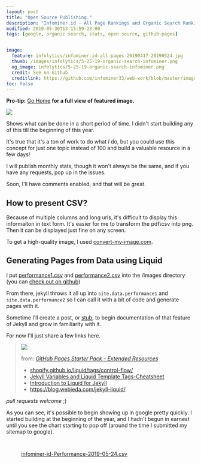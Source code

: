 ```yaml
---
layout: post
title: "Open Source Publishing."
description: "Infominer.id - All Page Rankings and Organic Search Rankings"
modified: 2019-05-30T13:15:59-23:00
tags: [google, organic search, stats, open source, github-pages]


image:
  feature: infolytics/infominer-id-all-pages-20190417-20190524.jpg
  thumb: /images/infolytics/5-25-19-organic-search-infominer.png
  og_image: infolytics/5-25-19-organic-search-infominer.png
  credit: See on Github
  creditlink: https://github.com/infominer33/web-work/blob/master/images/infolytics/Analytics-All-Web-Site-Data-Pages-20190417-20190524.pdf
toc: false
---
```


**Pro-tip:** [Go Home](https://infominer.id/web-work) **for a full view of featured image.**

<div class="pull-left"><img src="https://infominer.id/web-work/images/infolytics/record-monthly.png"/></div>

Shows what can be done in a short period of time.  I didn't start building any of this till the beginning of this year. 

It's true that it's a ton of work to do what *I* do, but you could use this concept for just one topic instead of 100 and build a valuable resource in a few days!

I will publish monthly stats, though it won't always be the same, and if you have any requests, pop up in the issues.

Soon, I'll have comments enabled, and that will be great. 

## How to present CSV?

Because of multiple columns and long urls, it's difficult to display this informaiton in text form. It's easier for me to transform the pdf\csv into png. Then it can be displayed just fine on any screen. 

To get a high-quality image, I used [convert-my-image.com](http://convert-my-image.com/).

## Generating Pages from Data using Liquid

I put [performance1.csv](https://infominer.id/web-work/images/infolytics/performance1.csv) and [performance2.csv](https://infominer.id/web-work/images/infolytics/performance1.csv) into the /images directory (you can [check out on github](https://github.com/infominer33/web-work/tree/master/images/infolytics))

From there, jekyll throws it all up into `site.data.performance1` and `site.data.performance2` so I can call it with a bit of code and generate pages with it. 

Sometime I'll create a post, or [stub](https://infominer.id/webwork/tags/#stub), to begin documentation of that feature of Jekyll and grow in familiarity with it.

For now I'll just share a few links here.

><img src="https://i.imgur.com/jMtd9WR.png"/>
>
>from: [*GitHub Pages Starter Pack - Extended Resources*](/github-pages-starter-pack/)
>
>* [shopify.github.io/liquid/tags/control-flow/](http://shopify.github.io/liquid/tags/control-flow/)
>* <a href="https://simpleit.rocks/ruby/jekyll/templates/jekyll-variables-and-liquid-template-tags-cheatsheet/" target="_blank">Jekyll Variables and Liquid Template Tags-Cheatsheet</a>
>* <a href="https://learn.cloudcannon.com/jekyll/introduction-to-liquid/" target="_blank">Introduction to Liquid for Jekyll</a>
>* <a href="https://blog.webjeda.com/jekyll-liquid/" target="_blank">https://blog.webjeda.com/jekyll-liquid/</a>



*pull requests welcome* ;)

As you can see, it's possible to begin showing up in google pretty quickly. I started building at the beginning of the year, and I hadn't begun in earnest until you see the chart starting to pop off (around the time I submitted my sitemap to google).



<figure class="full">
	<img src="https://infominer.id/web-work/images/infolytics/5-29-19-organic-search-infominer.png" alt="">
	<figcaption></figcaption>
</figure>
<figure class="full">
	<img src="https://imgur.com/nT7Estp.png" alt="">
	<figcaption></figcaption>
</figure>
<figure class="full">
	<img src="https://infominer.id/web-work/images/infolytics/5-24-19-organic-search-infominer.png" alt="">
	<figcaption><a href="https://infominer.id/web-work/images/infolytics/infominer-id-Performance-2019-05-24.csv">infominer-id-Performance-2019-05-24.csv</a></figcaption>
</figure>
